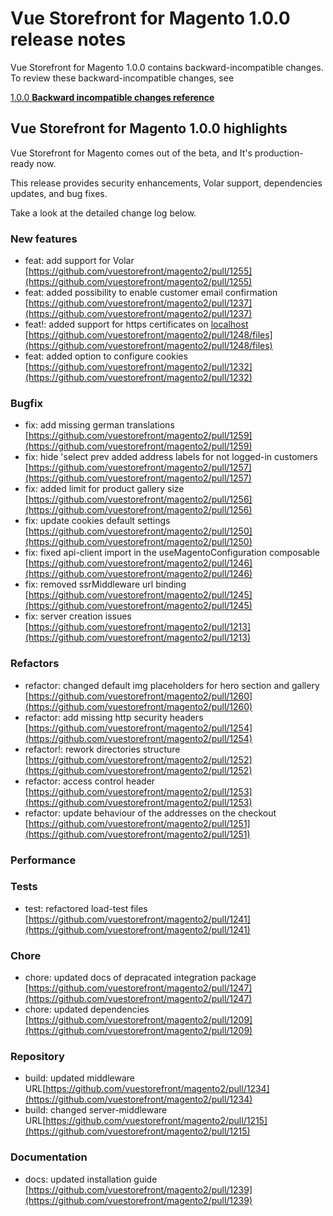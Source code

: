 # Vue Storefront for Magento 1.0.0 release notes

Vue Storefront for Magento 1.0.0 contains backward-incompatible changes. To review these backward-incompatible changes, see

[1.0.0 **Backward incompatible changes reference**](./1.0.0-bic)

## Vue Storefront for Magento 1.0.0 highlights

Vue Storefront for Magento comes out of the beta, and It's production-ready now.

This release provides security enhancements, Volar support, dependencies updates, and bug fixes.

Take a look at the detailed change log below.

### New features

- feat: add support for Volar [https://github.com/vuestorefront/magento2/pull/1255](https://github.com/vuestorefront/magento2/pull/1255)
- feat: added possibility to enable customer email confirmation [https://github.com/vuestorefront/magento2/pull/1237](https://github.com/vuestorefront/magento2/pull/1237)
- feat!: added support for https certificates on [localhost](http://localhost) [https://github.com/vuestorefront/magento2/pull/1248/files](https://github.com/vuestorefront/magento2/pull/1248/files)
- feat: added option to configure cookies [https://github.com/vuestorefront/magento2/pull/1232](https://github.com/vuestorefront/magento2/pull/1232)

### Bugfix

- fix: add missing german translations [https://github.com/vuestorefront/magento2/pull/1259](https://github.com/vuestorefront/magento2/pull/1259)
- fix: hide 'select prev added address labels for not logged-in customers [https://github.com/vuestorefront/magento2/pull/1257](https://github.com/vuestorefront/magento2/pull/1257)
- fix: added limit for product gallery size [https://github.com/vuestorefront/magento2/pull/1256](https://github.com/vuestorefront/magento2/pull/1256)
- fix: update cookies default settings [https://github.com/vuestorefront/magento2/pull/1250](https://github.com/vuestorefront/magento2/pull/1250)
- fix: fixed api-client import in the useMagentoConfiguration composable [https://github.com/vuestorefront/magento2/pull/1246](https://github.com/vuestorefront/magento2/pull/1246)
- fix: removed ssrMiddleware url binding [https://github.com/vuestorefront/magento2/pull/1245](https://github.com/vuestorefront/magento2/pull/1245)
- fix: server creation issues [https://github.com/vuestorefront/magento2/pull/1213](https://github.com/vuestorefront/magento2/pull/1213)

### Refactors

- refactor: changed default img placeholders for hero section and gallery [https://github.com/vuestorefront/magento2/pull/1260](https://github.com/vuestorefront/magento2/pull/1260)
- refactor: add missing http security headers [https://github.com/vuestorefront/magento2/pull/1254](https://github.com/vuestorefront/magento2/pull/1254)
- refactor!: rework directories structure [https://github.com/vuestorefront/magento2/pull/1252](https://github.com/vuestorefront/magento2/pull/1252)
- refactor: access control header [https://github.com/vuestorefront/magento2/pull/1253](https://github.com/vuestorefront/magento2/pull/1253)
- refactor: update behaviour of the addresses on the checkout [https://github.com/vuestorefront/magento2/pull/1251](https://github.com/vuestorefront/magento2/pull/1251)

### Performance

### Tests

- test: refactored load-test files [https://github.com/vuestorefront/magento2/pull/1241](https://github.com/vuestorefront/magento2/pull/1241)

### Chore

- chore: updated docs of depracated integration package [https://github.com/vuestorefront/magento2/pull/1247](https://github.com/vuestorefront/magento2/pull/1247)
- chore: updated dependencies [https://github.com/vuestorefront/magento2/pull/1209](https://github.com/vuestorefront/magento2/pull/1209)

### Repository

- build: updated middleware URL[https://github.com/vuestorefront/magento2/pull/1234](https://github.com/vuestorefront/magento2/pull/1234)
- build: changed server-middleware URL[https://github.com/vuestorefront/magento2/pull/1215](https://github.com/vuestorefront/magento2/pull/1215)

### Documentation

- docs: updated installation guide [https://github.com/vuestorefront/magento2/pull/1239](https://github.com/vuestorefront/magento2/pull/1239)
